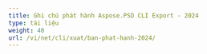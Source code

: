 ```yaml
---
title: Ghi chú phát hành Aspose.PSD CLI Export - 2024
type: tài liệu
weight: 40
url: /vi/net/cli/xuat/ban-phat-hanh-2024/
---
```

